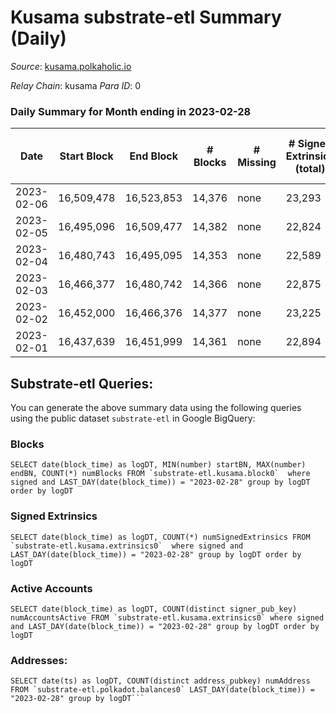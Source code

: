 # Kusama substrate-etl Summary (Daily)

_Source_: [kusama.polkaholic.io](https://kusama.polkaholic.io)

*Relay Chain*: kusama
*Para ID*: 0



### Daily Summary for Month ending in 2023-02-28


| Date | Start Block | End Block | # Blocks | # Missing | # Signed Extrinsics (total) | # Active Accounts | # Addresses with Balances | # Events | # Transfers | # XCM Transfers In | # XCM Transfers Out |
| ---- | ----------- | --------- | -------- | --------- | --------------------------- | ----------------- | ------------------------- | -------- | ----------- | ------------------ | ------------------- |
| 2023-02-06 | 16,509,478 | 16,523,853 | 14,376 | none | 23,293 | 1,559 | 283,360 | 830,964 | 1,519 ($4,721,082) |   |   |
| 2023-02-05 | 16,495,096 | 16,509,477 | 14,382 | none | 22,824 | 1,753 | 283,217 | 810,705 | 2,206 ($3,202,532) |   |   |
| 2023-02-04 | 16,480,743 | 16,495,095 | 14,353 | none | 22,589 | 1,261 | 282,589 | 801,148 | 1,479 ($2,884,199) | 117 ($65,789.38) | 115 ($95,912.04) |
| 2023-02-03 | 16,466,377 | 16,480,742 | 14,366 | none | 22,875 | 1,504 | 282,441 | 822,281 | 1,377 ($3,193,847) | 147 ($173,949) | 142 ($123,313) |
| 2023-02-02 | 16,452,000 | 16,466,376 | 14,377 | none | 23,225 | 1,426 | 282,453 | 820,187 | 1,555 ($17,846,179) | 152 ($189,984) | 158 ($198,189) |
| 2023-02-01 | 16,437,639 | 16,451,999 | 14,361 | none | 22,894 | 1,414 | 282,292 | 871,652 | 1,451 ($4,519,430) | 139 ($146,574) | 179 ($7,190,636) |

## Substrate-etl Queries:
You can generate the above summary data using the following queries using the public dataset `substrate-etl` in Google BigQuery:


### Blocks
```
SELECT date(block_time) as logDT, MIN(number) startBN, MAX(number) endBN, COUNT(*) numBlocks FROM `substrate-etl.kusama.block0`  where signed and LAST_DAY(date(block_time)) = "2023-02-28" group by logDT order by logDT
```


### Signed Extrinsics
```
SELECT date(block_time) as logDT, COUNT(*) numSignedExtrinsics FROM `substrate-etl.kusama.extrinsics0`  where signed and LAST_DAY(date(block_time)) = "2023-02-28" group by logDT order by logDT
```


### Active Accounts
```
SELECT date(block_time) as logDT, COUNT(distinct signer_pub_key) numAccountsActive FROM `substrate-etl.kusama.extrinsics0` where signed and LAST_DAY(date(block_time)) = "2023-02-28" group by logDT order by logDT
```


### Addresses:
```
SELECT date(ts) as logDT, COUNT(distinct address_pubkey) numAddress FROM `substrate-etl.polkadot.balances0` LAST_DAY(date(block_time)) = "2023-02-28" group by logDT```

